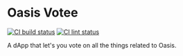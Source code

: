 # Oasis Votee

[![CI build status][github-ci-build-badge]][github-ci-build-link]
[![CI lint status][github-ci-lint-badge]][github-ci-lint-link]

A dApp that let's you vote on all the things related to Oasis.

[github-ci-build-badge]: https://github.com/oasisprotocol/dapp-voting/actions/workflows/ci-build.yml/badge.svg
[github-ci-build-link]: https://github.com/oasisprotocol/dapp-voting/actions?query=workflow:ci-build+branch:master
[github-ci-lint-badge]: https://github.com/oasisprotocol/dapp-voting/actions/workflows/ci-lint.yml/badge.svg
[github-ci-lint-link]: https://github.com/oasisprotocol/dapp-voting/actions?query=workflow:ci-lint+branch:master
